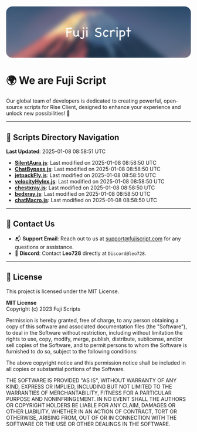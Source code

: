 ![Banner](.github/b.webp)

# 🌍 **We are Fuji Script**

Our global team of developers is dedicated to creating powerful, open-source scripts for Rise Client, designed to enhance your experience and unlock new possibilities! 🌟

---
<!-- SCRIPTS_NAVIGATION_START -->
## 📂 **Scripts Directory Navigation**

**Last Updated**: 2025-01-08 08:58:51 UTC

- **[SilentAura.js](scripts/SilentAura.js)**: Last modified on 2025-01-08 08:58:50 UTC
- **[ChatBypass.js](scripts/ChatBypass.js)**: Last modified on 2025-01-08 08:58:50 UTC
- **[jetpackFly.js](scripts/jetpackFly.js)**: Last modified on 2025-01-08 08:58:50 UTC
- **[velocityHylex.js](scripts/velocityHylex.js)**: Last modified on 2025-01-08 08:58:50 UTC
- **[chestxray.js](scripts/chestxray.js)**: Last modified on 2025-01-08 08:58:50 UTC
- **[bedxray.js](scripts/bedxray.js)**: Last modified on 2025-01-08 08:58:50 UTC
- **[chatMacro.js](scripts/chatMacro.js)**: Last modified on 2025-01-08 08:58:50 UTC

<!-- SCRIPTS_NAVIGATION_END -->

---

## 💬 **Contact Us**  
- 📬 **Support Email**: Reach out to us at [support@fujiscript.com](mailto:support@fujiscript.com) for any questions or assistance.  
- 💬 **Discord**: Contact **Leo728** directly at `Discord@leo728`.

---

## 📜 **License**

This project is licensed under the MIT License.  

**MIT License**  
Copyright (c) 2023 Fuji Scripts  

Permission is hereby granted, free of charge, to any person obtaining a copy of this software and associated documentation files (the "Software"), to deal in the Software without restriction, including without limitation the rights to use, copy, modify, merge, publish, distribute, sublicense, and/or sell copies of the Software, and to permit persons to whom the Software is furnished to do so, subject to the following conditions:  

The above copyright notice and this permission notice shall be included in all copies or substantial portions of the Software.  

THE SOFTWARE IS PROVIDED "AS IS", WITHOUT WARRANTY OF ANY KIND, EXPRESS OR IMPLIED, INCLUDING BUT NOT LIMITED TO THE WARRANTIES OF MERCHANTABILITY, FITNESS FOR A PARTICULAR PURPOSE AND NONINFRINGEMENT. IN NO EVENT SHALL THE AUTHORS OR COPYRIGHT HOLDERS BE LIABLE FOR ANY CLAIM, DAMAGES OR OTHER LIABILITY, WHETHER IN AN ACTION OF CONTRACT, TORT OR OTHERWISE, ARISING FROM, OUT OF OR IN CONNECTION WITH THE SOFTWARE OR THE USE OR OTHER DEALINGS IN THE SOFTWARE.  
